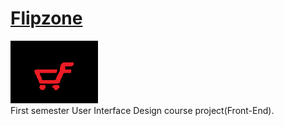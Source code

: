 # <a href="https://kaveeshwar2k1.github.io/Flipzone/">Flipzone</a>
<a target="_blank" href="https://kaveeshwar2k1.github.io/Flipzone/"><img src="/pic/main.png" height="100" width="140" img></a><br>
First semester User Interface Design course project(Front-End).
